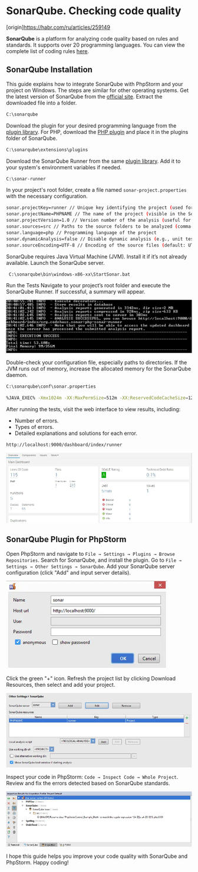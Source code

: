 # SonarQube. Checking code quality

[origin]https://habr.com/ru/articles/259149

**SonarQube** is a platform for analyzing code quality based on rules and standards. It supports over 20 programming languages.
You can view the complete list of coding rules [here](http://nemo.sonarqube.org/coding_rules).

## SonarQube Installation

This guide explains how to integrate SonarQube with PhpStorm and your project on Windows. The steps are similar for other operating systems.
Get the latest version of SonarQube from the [official site](http://www.sonarqube.org/downloads/).
Extract the downloaded file into a folder.
```bash
C:\sonarqube
```

Download the plugin for your desired programming language from the [plugin library](http://docs.sonarqube.org/display/PLUG/Plugin+Library).
For PHP, download the [PHP plugin](http://docs.sonarqube.org/display/PLUG/PHP+Plugin) and place it in the plugins folder of SonarQube.
```bash
C:\sonarqube\extensions\plugins
```

Download the SonarQube Runner from the same [plugin library](http://docs.sonarqube.org/display/PLUG/Plugin+Library).
Add it to your system's environment variables if needed.
```bash
C:\sonar-runner
```

In your project's root folder, create a file named `sonar-project.properties` with the necessary configuration.
```bash
sonar.projectKey=runner // Unique key identifying the project (used for accessing results in the browser)
sonar.projectName=PHPNAME // The name of the project (visible in the SonarQube dashboard)
sonar.projectVersion=1.0 // Version number of the analysis (useful for tracking changes across releases)
sonar.sources=src // Paths to the source folders to be analyzed (comma-separated if multiple)
sonar.language=php // Programming language of the project 
sonar.dynamicAnalysis=false // Disable dynamic analysis (e.g., unit testing)
sonar.sourceEncoding=UTF-8 // Encoding of the source files (default: UTF-8) 
```

SonarQube requires Java Virtual Machine (JVM). Install it if it’s not already available.
Launch the SonarQube server.
```bash
 C:\sonarqube\bin\windows-x86-xx\StartSonar.bat
```

Run the Tests
Navigate to your project’s root folder and execute the SonarQube Runner.
If successful, a summary will appear.

![](./images/image-1.webp)

Double-check your configuration file, especially paths to directories.
If the JVM runs out of memory, increase the allocated memory for the SonarQube daemon.
```bash
C:\sonarqube\conf\sonar.properties
```

```bash
%JAVA_EXEC% -Xmx1024m -XX:MaxPermSize=512m -XX:ReservedCodeCacheSize=128m %SONAR_RUNNER_OPTS%
```

After running the tests, visit the web interface to view results, including:
* Number of errors.
* Types of errors.
* Detailed explanations and solutions for each error.

```bash
http://localhost:9000/dashboard/index/runner
```

![](./images/image-2.webp)


## SonarQube Plugin for PhpStorm

Open PhpStorm and navigate to `File → Settings → Plugins → Browse Repositories`.
Search for SonarQube, and install the plugin.
Go to `File → Settings → Other Settings → SonarQube`.
Add your SonarQube server configuration (click "Add" and input server details).

![](./images/image-3.webp)

Click the green "+" icon.
Refresh the project list by clicking Download Resources, then select and add your project.

![](./images/image-4.webp)

Inspect your code in PhpStorm: `Code → Inspect Code → Whole Project`.
Review and fix the errors detected based on SonarQube standards.

![](./images/image-5.webp)

I hope this guide helps you improve your code quality with SonarQube and PhpStorm. Happy coding!
